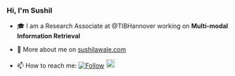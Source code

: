 ### Hi, I'm Sushil

- :mortar_board: I am a Research Associate at @TIBHannover working on **Multi-modal Information Retrieval**
- 🔗 More about me on [sushilawale.com](https://sushilawale.com)

- 📫 How to reach me: [![Follow](https://img.shields.io/twitter/follow/sushilawale?style=social)](https://twitter.com/intent/follow?screen_name=sushilawale)    <a href="https://www.linkedin.com/in/sushilawale/"><img src=https://content.linkedin.com/content/dam/me/business/en-us/amp/brand-site/v2/bg/LI-Bug.svg.original.svg height="20px"/><a/>
